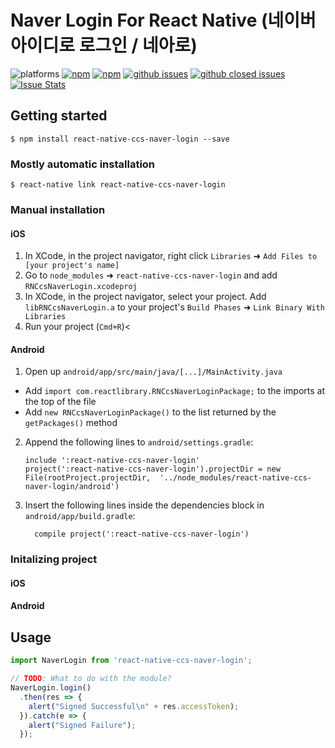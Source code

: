 
# Naver Login For React Native  (네이버 아이디로 로그인 / 네아로)

![platforms](https://img.shields.io/badge/platforms-Android%20%7C%20iOS-brightgreen.svg?style=flat-square&colorB=191A17)
[![npm](https://img.shields.io/npm/v/react-native-ccs-naver-login.svg?style=flat-square)](https://www.npmjs.com/package/react-native-ccs-naver-login)
[![npm](https://img.shields.io/npm/dm/react-native-ccs-naver-login.svg?style=flat-square&colorB=007ec6)](https://www.npmjs.com/package/react-native-ccs-naver-login)
[![github issues](https://img.shields.io/github/issues/creamcookie/react-native-naver-login.svg?style=flat-square)](https://github.com/creamcookie/react-native-naver-login/issues)
[![github closed issues](https://img.shields.io/github/issues-closed/creamcookie/react-native-naver-login.svg?style=flat-square&colorB=44cc11)](https://github.com/creamcookie/react-native-naver-login/issues?q=is%3Aissue+is%3Aclosed)
[![Issue Stats](https://img.shields.io/issuestats/i/github/creamcookie/react-native-naver-login.svg?style=flat-square&colorB=44cc11)](http://github.com/creamcookie/react-native-naver-login/issues)

## Getting started

`$ npm install react-native-ccs-naver-login --save`

### Mostly automatic installation

`$ react-native link react-native-ccs-naver-login`

### Manual installation


#### iOS

1. In XCode, in the project navigator, right click `Libraries` ➜ `Add Files to [your project's name]`
2. Go to `node_modules` ➜ `react-native-ccs-naver-login` and add `RNCcsNaverLogin.xcodeproj`
3. In XCode, in the project navigator, select your project. Add `libRNCcsNaverLogin.a` to your project's `Build Phases` ➜ `Link Binary With Libraries`
4. Run your project (`Cmd+R`)<

#### Android

1. Open up `android/app/src/main/java/[...]/MainActivity.java`
  - Add `import com.reactlibrary.RNCcsNaverLoginPackage;` to the imports at the top of the file
  - Add `new RNCcsNaverLoginPackage()` to the list returned by the `getPackages()` method
2. Append the following lines to `android/settings.gradle`:
  	```
  	include ':react-native-ccs-naver-login'
  	project(':react-native-ccs-naver-login').projectDir = new File(rootProject.projectDir, 	'../node_modules/react-native-ccs-naver-login/android')
  	```
3. Insert the following lines inside the dependencies block in `android/app/build.gradle`:
  	```
      compile project(':react-native-ccs-naver-login')
  	```
    

### Initalizing project


#### iOS


#### Android



## Usage
```javascript
import NaverLogin from 'react-native-ccs-naver-login';

// TODO: What to do with the module?
NaverLogin.login()
  .then(res => {
    alert("Signed Successful\n" + res.accessToken);
  }).catch(e => {
    alert("Signed Failure");
  });
```
  
